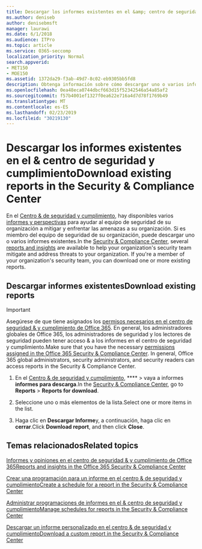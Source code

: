 ```yaml
---
title: Descargar los informes existentes en el &amp; centro de seguridad y cumplimiento
ms.author: deniseb
author: denisebmsft
manager: laurawi
ms.date: 6/1/2018
ms.audience: ITPro
ms.topic: article
ms.service: O365-seccomp
localization_priority: Normal
search.appverid:
- MET150
- MOE150
ms.assetid: 1372da29-f3ab-49d7-8c02-eb9305bb5fd8
description: Obtenga información sobre cómo descargar uno o varios informes existentes en el &amp; centro de seguridad y cumplimiento.
ms.openlocfilehash: 0ea48eca0744dbcf663d15f52342546a54a85af2
ms.sourcegitcommit: f57b4001ef1327f0ea622e716a4d7d78f1769b49
ms.translationtype: MT
ms.contentlocale: es-ES
ms.lasthandoff: 02/23/2019
ms.locfileid: "30219130"
---
```

# <a name="download-existing-reports-in-the-security-amp-compliance-center"></a><span data-ttu-id="45131-103">Descargar los informes existentes en el &amp; centro de seguridad y cumplimiento</span><span class="sxs-lookup"><span data-stu-id="45131-103">Download existing reports in the Security &amp; Compliance Center</span></span>

<span data-ttu-id="45131-p101">En el [Centro &amp; de seguridad y cumplimiento](https://protection.office.com), hay disponibles varios [informes y perspectivas](reports-and-insights-in-security-and-compliance.md) para ayudar al equipo de seguridad de su organización a mitigar y enfrentar las amenazas a su organización. Si es miembro del equipo de seguridad de su organización, puede descargar uno o varios informes existentes.</span><span class="sxs-lookup"><span data-stu-id="45131-p101">In the [Security &amp; Compliance Center](https://protection.office.com), several [reports and insights](reports-and-insights-in-security-and-compliance.md) are available to help your organization's security team mitigate and address threats to your organization. If you're a member of your organization's security team, you can download one or more existing reports.</span></span> 
  
## <a name="download-existing-reports"></a><span data-ttu-id="45131-106">Descargar informes existentes</span><span class="sxs-lookup"><span data-stu-id="45131-106">Download existing reports</span></span>

> [!IMPORTANT]
> <span data-ttu-id="45131-p102">Asegúrese de que tiene asignados los [permisos necesarios en el centro de seguridad &amp; y cumplimiento de Office 365](permissions-in-the-security-and-compliance-center.md). En general, los administradores globales de Office 365, los administradores de seguridad y los lectores de seguridad pueden tener acceso &amp; a los informes en el centro de seguridad y cumplimiento.</span><span class="sxs-lookup"><span data-stu-id="45131-p102">Make sure that you have the necessary [permissions assigned in the Office 365 Security &amp; Compliance Center](permissions-in-the-security-and-compliance-center.md). In general, Office 365 global administrators, security administrators, and security readers can access reports in the Security &amp; Compliance Center.</span></span> 
  
1. <span data-ttu-id="45131-109">En el [Centro &amp; de seguridad y cumplimiento](https://protection.office.com), \*\*\*\* \> vaya a informes **informes para descarga**.</span><span class="sxs-lookup"><span data-stu-id="45131-109">In the [Security &amp; Compliance Center](https://protection.office.com), go to **Reports** \> **Reports for download**.</span></span>
    
2. <span data-ttu-id="45131-110">Seleccione uno o más elementos de la lista.</span><span class="sxs-lookup"><span data-stu-id="45131-110">Select one or more items in the list.</span></span>
    
3. <span data-ttu-id="45131-111">Haga clic en **Descargar Informe**y, a continuación, haga clic en **cerrar**.</span><span class="sxs-lookup"><span data-stu-id="45131-111">Click **Download report**, and then click **Close**.</span></span>
    
## <a name="related-topics"></a><span data-ttu-id="45131-112">Temas relacionados</span><span class="sxs-lookup"><span data-stu-id="45131-112">Related topics</span></span>

[<span data-ttu-id="45131-113">Informes y opiniones en el centro de seguridad &amp; y cumplimiento de Office 365</span><span class="sxs-lookup"><span data-stu-id="45131-113">Reports and insights in the Office 365 Security &amp; Compliance Center</span></span>](reports-and-insights-in-security-and-compliance.md)
  
[<span data-ttu-id="45131-114">Crear una programación para un informe en el centro &amp; de seguridad y cumplimiento</span><span class="sxs-lookup"><span data-stu-id="45131-114">Create a schedule for a report in the Security &amp; Compliance Center</span></span>](create-a-schedule-for-a-report.md)
  
[<span data-ttu-id="45131-115">Administrar programaciones de informes en el &amp; centro de seguridad y cumplimiento</span><span class="sxs-lookup"><span data-stu-id="45131-115">Manage schedules for reports in the Security &amp; Compliance Center</span></span>](manage-schedules-for-multiple-reports.md)
  
[<span data-ttu-id="45131-116">Descargar un informe personalizado en el centro &amp; de seguridad y cumplimiento</span><span class="sxs-lookup"><span data-stu-id="45131-116">Download a custom report in the Security &amp; Compliance Center</span></span>](set-up-and-download-a-custom-report.md)
  

